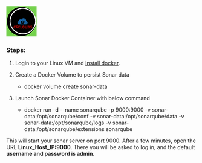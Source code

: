 <img src="../images/c4logo.png">

### Steps:
1. Login to your Linux VM and [Install docker](https://github.com/c4clouds/docker-tutorials/edit/master/install_docker_centos7.md).

2. Create a Docker Volume to persist Sonar data
    * docker volume create sonar-data

3. Launch Sonar Docker Container with below command
    * docker run -d --name sonarqube -p 9000:9000 -v sonar-data:/opt/sonarqube/conf -v sonar-data:/opt/sonarqube/data -v sonar-data:/opt/sonarqube/logs -v sonar-data:/opt/sonarqube/extensions sonarqube

This will start your sonar server on port 9000. After a few minutes, open the URL **Linux_Host_IP:9000**. There you will be asked to log in, and the default **username and password is admin**.

